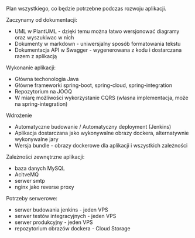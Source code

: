 Plan wszystkiego, co będzie potrzebne podczas rozwoju aplikacji. 

Zaczynamy od dokumentacji:
- UML w PlantUML - dzięki temu można łatwo wersjonować diagramy oraz wyszukiwac w nich
- Dokumenty w markdown - uniwersjalny sposób formatowania tekstu
- Dokumentacja API w Swagger - wygenerowana z kodu i dostarczana razem z aplikacją

Wykonanie aplikacji:
- Główna techonologia Java
- Główne frameworki spring-boot, spring-cloud, spring-integration
- Repozytorium na JOOQ
- W miarę możliwości wykorzystanie CQRS (własna implementacja, może na spring-integration)

Wdrożenie
- Automatyczne budowanie / Automatyczny deployment (Jenkins)
- Aplikacja dostarczana jako wykonywalne obrazy dockera, alternatywnie wykonywalne jary
- Wersja bundle - obrazy dockerowe dla aplikacji i wszystkich zależności

Zależności zewnętrzne aplikacji:
- baza danych MySQL
- AcitveMQ
- serwer smtp
- nginx jako reverse proxy 

Potrzeby serwerowe:
- serwer budowania jenkins - jeden VPS
- serwer testów integracyjnych - jeden VPS
- serwer produkcyjny - jeden VPS
- repozytorium obrazów dockera - Cloud Storage
